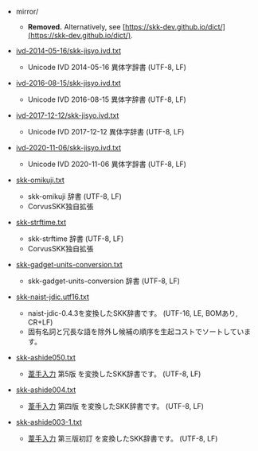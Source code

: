* mirror/

  * **Removed.** Alternatively, see [https://skk-dev.github.io/dict/](https://skk-dev.github.io/dict/).

* [ivd-2014-05-16/skk-jisyo.ivd.txt](ivd-2014-05-16/skk-jisyo.ivd.txt)

  * Unicode IVD 2014-05-16 異体字辞書 (UTF-8, LF)

* [ivd-2016-08-15/skk-jisyo.ivd.txt](ivd-2016-08-15/skk-jisyo.ivd.txt)

  * Unicode IVD 2016-08-15 異体字辞書 (UTF-8, LF)

* [ivd-2017-12-12/skk-jisyo.ivd.txt](ivd-2017-12-12/skk-jisyo.ivd.txt)

  * Unicode IVD 2017-12-12 異体字辞書 (UTF-8, LF)

* [ivd-2020-11-06/skk-jisyo.ivd.txt](ivd-2020-11-06/skk-jisyo.ivd.txt)

  * Unicode IVD 2020-11-06 異体字辞書 (UTF-8, LF)

* [skk-omikuji.txt](skk-omikuji.txt)

  * skk-omikuji 辞書 (UTF-8, LF)
  * CorvusSKK独自拡張

* [skk-strftime.txt](skk-strftime.txt)

  * skk-strftime 辞書 (UTF-8, LF)
  * CorvusSKK独自拡張

* [skk-gadget-units-conversion.txt](skk-gadget-units-conversion.txt)

  * skk-gadget-units-conversion 辞書 (UTF-8, LF)

* [skk-naist-jdic.utf16.txt](skk-naist-jdic.utf16.txt)

  * naist-jdic-0.4.3を変換したSKK辞書です。 (UTF-16, LE, BOMあり, CR+LF)
  * 固有名詞と冗長な語を除外し候補の順序を生起コストでソートしています。

* [skk-ashide050.txt](skk-ashide050.txt)

  * [葦手入力](https://ashide.otodo.net/) 第5版 を変換したSKK辞書です。 (UTF-8, LF)

* [skk-ashide004.txt](skk-ashide004.txt)

  * [葦手入力](https://ashide.otodo.net/) 第四版 を変換したSKK辞書です。 (UTF-8, LF)

* [skk-ashide003-1.txt](skk-ashide003-1.txt)

  * [葦手入力](https://ashide.otodo.net/) 第三版初訂 を変換したSKK辞書です。 (UTF-8, LF)
